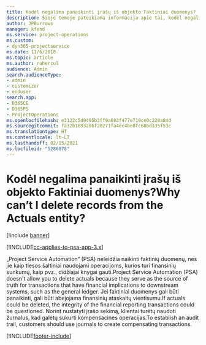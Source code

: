 ```yaml
---
title: Kodėl negalima panaikinti įrašų iš objekto Faktiniai duomenys?
description: Šioje temoje pateikiama informacija apie tai, kodėl negalima panaikinti įrašo iš faktinės reikšmės objekto.
author: JPBurrows
manager: kfend
ms.service: project-operations
ms.custom:
- dyn365-projectservice
ms.date: 11/6/2018
ms.topic: article
ms.author: ruhercul
audience: Admin
search.audienceType:
- admin
- customizer
- enduser
search.app:
- D365CE
- D365PS
- ProjectOperations
ms.openlocfilehash: e3122c5d9495b3ff9a683f477e719ce0c228a84d
ms.sourcegitcommit: fa32b1893286f20271fa4ec4be8fc68bd135f53c
ms.translationtype: HT
ms.contentlocale: lt-LT
ms.lasthandoff: 02/15/2021
ms.locfileid: "5286078"
---
```

# <a name="why-cant-i-delete-records-from-the-actuals-entity"></a><span data-ttu-id="67174-103">Kodėl negalima panaikinti įrašų iš objekto Faktiniai duomenys?</span><span class="sxs-lookup"><span data-stu-id="67174-103">Why can’t I delete records from the Actuals entity?</span></span>

[!include [banner](../includes/psa-now-project-operations.md)]

[!INCLUDE[cc-applies-to-psa-app-3.x](../includes/cc-applies-to-psa-app-3x.md)]

<span data-ttu-id="67174-104">„Project Service Automation“ (PSA) neleidžia naikinti faktinių duomenų, nes jie kaip tiesos šaltiniai naudojami operacijoms, kurios turi finansinių sunkumų, kaip pvz., didžiajai knygai gauti.</span><span class="sxs-lookup"><span data-stu-id="67174-104">Project Service Automation (PSA) doesn't allow you to delete actuals because they serve as the source of truth for transactions that have financial implications to downstream systems, such as the general ledger.</span></span> <span data-ttu-id="67174-105">Jei faktiniai duomenys gali būti panaikinti, gali būti abejojama finansinių ataskaitų vientisumu.</span><span class="sxs-lookup"><span data-stu-id="67174-105">If actuals could be deleted, the integrity of the financial reporting transactions could be questioned.</span></span> <span data-ttu-id="67174-106">Norint nustatyti įrašo sekimą, klientai turėtų naudoti žurnalus, kad galėtų sukurti kompensacines operacijas.</span><span class="sxs-lookup"><span data-stu-id="67174-106">To establish an audit trail, customers should use journals to create compensating transactions.</span></span>



[!INCLUDE[footer-include](../includes/footer-banner.md)]
